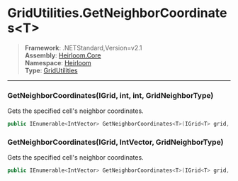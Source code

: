 # GridUtilities.GetNeighborCoordinates\<T>

> **Framework**: .NETStandard,Version=v2.1  
> **Assembly**: [Heirloom.Core][0]  
> **Namespace**: [Heirloom][0]  
> **Type**: [GridUtilities][1]  

--------------------------------------------------------------------------------

### GetNeighborCoordinates<T>(IGrid<T>, int, int, GridNeighborType)

Gets the specified cell's neighbor coordinates.

```cs
public IEnumerable<IntVector> GetNeighborCoordinates<T>(IGrid<T> grid, int x, int y, GridNeighborType neighborType = Axis)
```

### GetNeighborCoordinates<T>(IGrid<T>, IntVector, GridNeighborType)

Gets the specified cell's neighbor coordinates.

```cs
public IEnumerable<IntVector> GetNeighborCoordinates<T>(IGrid<T> grid, IntVector co, GridNeighborType neighborType = Axis)
```

[0]: ../Heirloom.Core.md
[1]: Heirloom.GridUtilities.md
